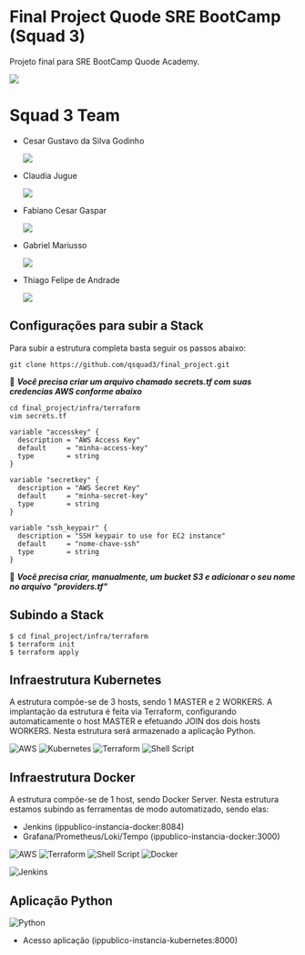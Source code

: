 # Final Project Quode SRE BootCamp (Squad 3)
Projeto final para SRE BootCamp Quode Academy. 


<a href = "https://github.com/Tanu-N-Prabhu/Python/graphs/contributors">
  <img src = "https://contrib.rocks/image?repo = qsquad3/final_project"/>
</a>



# Squad 3 Team
- Cesar Gustavo da Silva Godinho [<p align="left"><img src="https://img.shields.io/badge/linkedin-%230077B5.svg?&style=for-the-badge&logo=linkedin&logoColor=white" /></p>](https://www.linkedin.com/in/cgsgodinho/)
- Claudia Jugue [<p align="left"><img src="https://img.shields.io/badge/linkedin-%230077B5.svg?&style=for-the-badge&logo=linkedin&logoColor=white" /></p>](https://www.linkedin.com/in/claudia-jugue/)
- Fabiano Cesar Gaspar [<p align="left"><img src="https://img.shields.io/badge/linkedin-%230077B5.svg?&style=for-the-badge&logo=linkedin&logoColor=white" /></p>](https://www.linkedin.com/in/thiago-felipe-de-andrade-932aab5/)
- Gabriel Mariusso [<p align="left"><img src="https://img.shields.io/badge/linkedin-%230077B5.svg?&style=for-the-badge&logo=linkedin&logoColor=white" /></p>](https://www.linkedin.com/in/gabriel-mariusso/)
- Thiago Felipe de Andrade [<p align="left"><img src="https://img.shields.io/badge/linkedin-%230077B5.svg?&style=for-the-badge&logo=linkedin&logoColor=white" /></p>](https://www.linkedin.com/in/thiago-felipe-de-andrade-932aab5/)

## Configurações para subir a Stack

Para subir a estrutura completa basta seguir os passos abaixo:

```
git clone https://github.com/qsquad3/final_project.git
```

:red_circle: ***Você precisa criar um arquivo chamado secrets.tf com suas credencias AWS conforme abaixo***
```
cd final_project/infra/terraform
vim secrets.tf
```

```
variable "accesskey" {
  description = "AWS Access Key"
  default     = "minha-access-key"
  type        = string
}

variable "secretkey" {
  description = "AWS Secret Key"
  default     = "minha-secret-key"
  type        = string
}

variable "ssh_keypair" {
  description = "SSH keypair to use for EC2 instance"
  default     = "nome-chave-ssh"
  type        = string
}
```

:red_circle: ***Você precisa criar, manualmente, um bucket S3 e adicionar o seu  nome no arquivo "providers.tf"***


## Subindo a Stack

```
$ cd final_project/infra/terraform
$ terraform init
$ terraform apply
```

## Infraestrutura Kubernetes

A estrutura compõe-se de 3 hosts, sendo 1 MASTER e 2 WORKERS.
A implantação da estrutura é feita via Terraform, configurando automaticamente o host MASTER e efetuando JOIN dos dois hosts WORKERS.
Nesta estrutura será armazenado a aplicação Python.

![AWS](https://img.shields.io/badge/AWS-%23FF9900.svg?style=for-the-badge&logo=amazon-aws&logoColor=white)
![Kubernetes](https://img.shields.io/badge/kubernetes-%23326ce5.svg?style=for-the-badge&logo=kubernetes&logoColor=white)
![Terraform](https://img.shields.io/badge/terraform-%235835CC.svg?style=for-the-badge&logo=terraform&logoColor=white)
![Shell Script](https://img.shields.io/badge/shell_script-%23121011.svg?style=for-the-badge&logo=gnu-bash&logoColor=white)

## Infraestrutura Docker

A estrutura compõe-se de 1 host, sendo Docker Server.
Nesta estrutura estamos subindo as ferramentas de modo automatizado, sendo elas:
- Jenkins (ippublico-instancia-docker:8084)
- Grafana/Prometheus/Loki/Tempo (ippublico-instancia-docker:3000)

![AWS](https://img.shields.io/badge/AWS-%23FF9900.svg?style=for-the-badge&logo=amazon-aws&logoColor=white)
![Terraform](https://img.shields.io/badge/terraform-%235835CC.svg?style=for-the-badge&logo=terraform&logoColor=white)
![Shell Script](https://img.shields.io/badge/shell_script-%23121011.svg?style=for-the-badge&logo=gnu-bash&logoColor=white)
![Docker](https://img.shields.io/badge/docker-%230db7ed.svg?style=for-the-badge&logo=docker&logoColor=white)

![Jenkins](https://img.shields.io/badge/jenkins-%232C5263.svg?style=for-the-badge&logo=jenkins&logoColor=white)

## Aplicação Python

![Python](https://img.shields.io/badge/python-3670A0?style=for-the-badge&logo=python&logoColor=ffdd54)

- Acesso aplicação (ippublico-instancia-kubernetes:8000)


